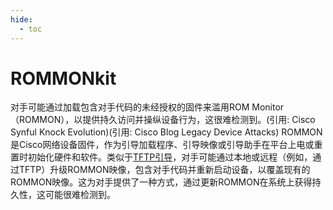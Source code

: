 ```yaml
---
hide:
  - toc
---
```


# ROMMONkit

对手可能通过加载包含对手代码的未经授权的固件来滥用ROM Monitor（ROMMON），以提供持久访问并操纵设备行为，这很难检测到。(引用: Cisco Synful Knock Evolution)(引用: Cisco Blog Legacy Device Attacks)   ROMMON是Cisco网络设备固件，作为引导加载程序、引导映像或引导助手在平台上电或重置时初始化硬件和软件。类似于[TFTP引导](https://attack.mitre.org/techniques/T1542/005)，对手可能通过本地或远程（例如，通过TFTP）升级ROMMON映像，包含对手代码并重新启动设备，以覆盖现有的ROMMON映像。这为对手提供了一种方式，通过更新ROMMON在系统上获得持久性，这可能很难检测到。
